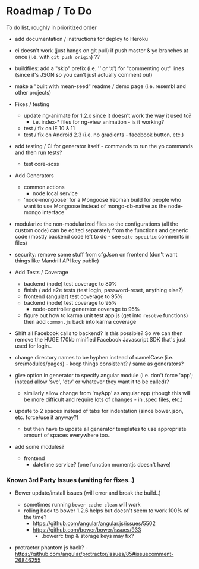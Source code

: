 # Roadmap / To Do

To do list, roughly in prioritized order

- add documentation / instructions for deploy to Heroku

- ci doesn't work (just hangs on git pull) if push master & yo branches at once (i.e. with `git push origin`) ??

- buildfiles: add a "skip" prefix (i.e. '_' or 'x_') for "commenting out" lines (since it's JSON so you can't just actually comment out)

- make a "built with mean-seed" readme / demo page (i.e. resembl and other projects)

- Fixes / testing
	- update ng-animate for 1.2.x since it doesn't work the way it used to?
		- i.e. index-* files for ng-view animation - is it working?
	- test / fix on IE 10 & 11
	- test / fix on Android 2.3 (i.e. no gradients - facebook button, etc.)

- add testing / CI for generator itself - commands to run the yo commands and then run tests?
	- test core-scss
	
- Add Generators
	- common actions
		- node local service
	- 'node-mongoose' for a Mongoose Yeoman build for people who want to use Mongoose instead of mongo-db-native as the node-mongo interface

- modularize the non-modularized files so the configurations (all the custom code) can be edited separately from the functions and generic code (mostly backend code left to do - see `site specific` comments in files)

- security: remove some stuff from cfgJson on frontend (don't want things like Mandrill API key public)

- Add Tests / Coverage
	- backend (node) test coverage to 80%
	- finish / add e2e tests (test login, password-reset, anything else?)
	- frontend (angular) test coverage to 95%
	- backend (node) test coverage to 95%
		- node-controller generator coverage to 95%
	- figure out how to karma unit test app.js (get into `resolve` functions) then add `common.js` back into karma coverage

- Shift all Facebook calls to backend? Is this possible? So we can then remove the HUGE 170kb minified Facebook Javascript SDK that's just used for login..

- change directory names to be hyphen instead of camelCase (i.e. src/modules/pages) - keep things consistent? / same as generators?
	
- give option in generator to specify angular module (i.e. don't force 'app'; instead allow 'svc', 'dtv' or whatever they want it to be called)?
	- similarly allow change from 'myApp' as angular app (though this will be more difficult and require lots of changes - in .spec files, etc.)

- update to 2 spaces instead of tabs for indentation (since bower.json, etc. force/use it anyway?)
	- but then have to update all generator templates to use appropriate amount of spaces everywhere too..

- add some modules?
	- frontend
		- datetime service? (one function momentjs doesn't have)

		
### Known 3rd Party Issues (waiting for fixes..)

- Bower update/install issues (will error and break the build..)
	- sometimes running `bower cache clean` will work
	- rolling back to bower 1.2.6 helps but doesn't seem to work 100% of the time?
		- https://github.com/angular/angular.js/issues/5502
		- https://github.com/bower/bower/issues/933
			- .bowerrc tmp & storage keys may fix?

- protractor phantom js hack? - https://github.com/angular/protractor/issues/85#issuecomment-26846255
	